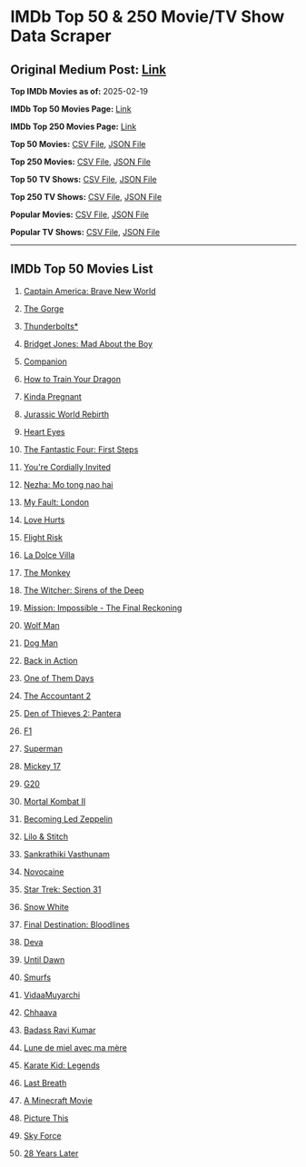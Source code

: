 # IMDb Top 50 & 250 Movie/TV Show Data Scraper

## Original Medium Post: [Link](https://medium.com/@nishantsahoo/which-movie-should-i-watch-5c83a3c0f5b1)

**Top IMDb Movies as of:** 2025-02-19

**IMDb Top 50 Movies Page:** [Link](https://www.imdb.com/search/title/?title_type=feature&release_date=2025-01-01,2025-12-31)

**IMDb Top 250 Movies Page:** [Link](https://www.imdb.com/chart/top/)

**Top 50 Movies:** [CSV File](/data/top50/movies.csv), [JSON File](/data/top50/movies.json)

**Top 250 Movies:** [CSV File](/data/top250/movies.csv), [JSON File](/data/top250/movies.json)

**Top 50 TV Shows:** [CSV File](/data/top50/shows.csv), [JSON File](/data/top50/shows.json)

**Top 250 TV Shows:** [CSV File](/data/top250/shows.csv), [JSON File](/data/top250/shows.json)

**Popular Movies:** [CSV File](/data/popular/movies.csv), [JSON File](/data/popular/movies.json)

**Popular TV Shows:** [CSV File](/data/popular/shows.csv), [JSON File](/data/popular/shows.json)

---

## IMDb Top 50 Movies List

1. [Captain America: Brave New World](https://www.imdb.com/title/tt14513804/)

2. [The Gorge](https://www.imdb.com/title/tt13654226/)

3. [Thunderbolts\*](https://www.imdb.com/title/tt20969586/)

4. [Bridget Jones: Mad About the Boy](https://www.imdb.com/title/tt32063050/)

5. [Companion](https://www.imdb.com/title/tt26584495/)

6. [How to Train Your Dragon](https://www.imdb.com/title/tt26743210/)

7. [Kinda Pregnant](https://www.imdb.com/title/tt30253036/)

8. [Jurassic World Rebirth](https://www.imdb.com/title/tt31036941/)

9. [Heart Eyes](https://www.imdb.com/title/tt32558992/)

10. [The Fantastic Four: First Steps](https://www.imdb.com/title/tt10676052/)

11. [You're Cordially Invited](https://www.imdb.com/title/tt21227864/)

12. [Nezha: Mo tong nao hai](https://www.imdb.com/title/tt34956443/)

13. [My Fault: London](https://www.imdb.com/title/tt32434379/)

14. [Love Hurts](https://www.imdb.com/title/tt30788842/)

15. [Flight Risk](https://www.imdb.com/title/tt10078772/)

16. [La Dolce Villa](https://www.imdb.com/title/tt31519456/)

17. [The Monkey](https://www.imdb.com/title/tt27714946/)

18. [The Witcher: Sirens of the Deep](https://www.imdb.com/title/tt15495150/)

19. [Mission: Impossible - The Final Reckoning](https://www.imdb.com/title/tt9603208/)

20. [Wolf Man](https://www.imdb.com/title/tt4216984/)

21. [Dog Man](https://www.imdb.com/title/tt10954718/)

22. [Back in Action](https://www.imdb.com/title/tt21191806/)

23. [One of Them Days](https://www.imdb.com/title/tt32221196/)

24. [The Accountant 2](https://www.imdb.com/title/tt7068946/)

25. [Den of Thieves 2: Pantera](https://www.imdb.com/title/tt8008948/)

26. [F1](https://www.imdb.com/title/tt16311594/)

27. [Superman](https://www.imdb.com/title/tt5950044/)

28. [Mickey 17](https://www.imdb.com/title/tt12299608/)

29. [G20](https://www.imdb.com/title/tt23476986/)

30. [Mortal Kombat II](https://www.imdb.com/title/tt17490712/)

31. [Becoming Led Zeppelin](https://www.imdb.com/title/tt10365912/)

32. [Lilo & Stitch](https://www.imdb.com/title/tt11655566/)

33. [Sankrathiki Vasthunam](https://www.imdb.com/title/tt31226981/)

34. [Novocaine](https://www.imdb.com/title/tt29603959/)

35. [Star Trek: Section 31](https://www.imdb.com/title/tt9603060/)

36. [Snow White](https://www.imdb.com/title/tt6208148/)

37. [Final Destination: Bloodlines](https://www.imdb.com/title/tt9619824/)

38. [Deva](https://www.imdb.com/title/tt27852049/)

39. [Until Dawn](https://www.imdb.com/title/tt30955489/)

40. [Smurfs](https://www.imdb.com/title/tt18069420/)

41. [VidaaMuyarchi](https://www.imdb.com/title/tt18926098/)

42. [Chhaava](https://www.imdb.com/title/tt27922706/)

43. [Badass Ravi Kumar](https://www.imdb.com/title/tt23220552/)

44. [Lune de miel avec ma mère](https://www.imdb.com/title/tt35300972/)

45. [Karate Kid: Legends](https://www.imdb.com/title/tt1674782/)

46. [Last Breath](https://www.imdb.com/title/tt14403504/)

47. [A Minecraft Movie](https://www.imdb.com/title/tt3566834/)

48. [Picture This](https://www.imdb.com/title/tt29471733/)

49. [Sky Force](https://www.imdb.com/title/tt27056066/)

50. [28 Years Later](https://www.imdb.com/title/tt10548174/)
